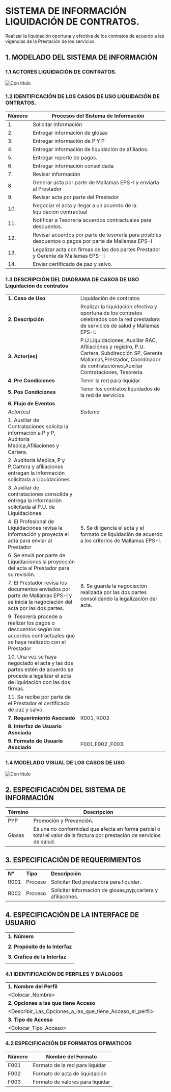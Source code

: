 # SISTEMA DE INFORMACIÓN LIQUIDACIÓN DE CONTRATOS.

Realizar la liquidación oportuna y efectiva de los contratos de acuerdo a las vigencias de la Prestación de los servicios.

      
 ## 1. MODELADO DEL SISTEMA DE INFORMACIÓN

### 1.1 ACTORES LIQUIDACIÓN DE CONTRATOS.

![Con titulo](img/liquidacion.jpg "Caso de uso")

### 1.2 IDENTIFICACIÓN DE LOS CASOS DE USO LIQUIDACIÓN DE ONTRATOS.

| Número | Procesos del Sistema de Información |
| ------ | ----------------------------------- |
| 1.     | Solicitar información           |
| 2.      | Entregar información de glosas | 
| 3. |  Entregar información de P Y P |
| 4. | Entregar información de liquidación de afiliados.|
| 5. | Entregar reporte de pagos.|
| 6. | Entregar información consolidada |
| 7. | Revisar información          |
| 8. | Generar acta por parte de Mallamas EPS-I y enviarla al Prestador |
| 9. | Revisar acta por parte del Prestador |
| 10. | Negociar el acta y llegar a un acuerdo de la liquidación contractual |
| 11. | Notificar a Tesorería acuerdos contractuales para descuentos. |
| 12. | Revisar acuerdos por parte de tesorería para posibles descuentos o pagos por parte de Mallamas EPS-I |
| 13. | Legalizar acta con firmas de las dos partes Prestador y Gerente de Mallamas EPS- I |
| 14. | Enviar certificado de paz y salvo. |

### 1.3 DESCRIPCIÓN DEL DIAGRAMA DE CASOS DE USO Liquidación de contratos

| | |
| - | - |
| **1. Caso de Uso** | Liquidación de contratos |
| **2. Descripción** | Realizar la liquidación efectiva y oportuna de los contratos celebrados con la red prestadora de servicios de salud y Mallamas EPS-I. |
| **3. Actor(es)**   | P.U.Liquidaciones, Auxiliar RAC, Afiliaciónes y registro, P.U. Cartera, Subdirección SP, Gerente Mallamas,Prestador, Coordinador de contrataciónes,Auxiliar Contrataciones, Tesoreria.|
| **4. Pre Condiciones** | Tener la red para liquidar |
| **5. Pos Condiciones** | Tener los contratos liquidados de la red de servicios.|
| **6. Flujo de Eventos** ||
| *Actor(es)* | *Sistema* |
| 1. Auxiliar de Contrataciones solicita la información a P y P, Auditoria Medica,Afiliaciones y Cartera. |  |
| 2. Auditoria Medica, P y P,Cartera y afiliaciones entregan la información solicitada a Liquidaciones |  |
| 3. Auxiliar de contrataciones consolida y entrega la información solicitada al P.U. de Liquidaciones.|  |
| 4. El Profesional de Liquidaciones revisa la información y proyecta el acta para enviar al Prestador | 5. Se diligencia el acta y el formato de liquidación de acuerdo a los criterios de Mallamas EPS-I.| 
|6. Se enviá por parte de Liquidaciones la proyección del acta al Prestador para su revisión.| |
| 7. El Prestador revisa los documentos enviados por parte de Mallamas EPS-I y se inicia la negociación del acta por las dos partes. | 8. Se guarda la negociación realizada por las dos partes consolidando la legalización del acta. |
|9. Tesorería procede a realizar los pagos o descuentos según los acuerdos contractuales que se haya realizado con el Prestador||
| 10. Una vez se haya negociado el acta y las dos partes estén de acuerdo se procede a legalizar el acta de liquidación con las dos firmas.| |
| 11. Se recibe por parte de el Prestador el certificado de paz y salvo.| |
| **7. Requerimiento Asociado** | R001, R002 |
| **8. Interfaz de Usuario Asociada** |  |
| **9. Formato de Usuario Asociado** | F001,F002 ,F003. |

### 1.4 MODELADO VISUAL DE LOS CASOS DE USO

![Con titulo](img/DiagramaLiquidacioncontratos.jpg "Caso de uso")

## 2. ESPECIFICACIÓN DEL SISTEMA DE INFORMACIÓN

| Término | Descripción |
| ------- | ----------- |
| PYP | Promoción y Prevención.           |
| Glosas | Es una no conformidad que afecta en forma parcial o total el valor de la factura por prestación de servicios de salud.               |

## 3. ESPECIFICACIÓN DE REQUERIMIENTOS

| | | |
| - | - | - |
| **N°** | **Tipo** | **Descripción** |
| R001 | Proceso | Solicitar Red prestadora para liquidar.|
| R002 | Proceso | Solicitar información de glosas,pyp,cartera y afiliacónes. |

## 4. ESPECIFICACIÓN DE LA INTERFACE DE USUARIO

| |
| - |
| **1. Número** |
| |
| **2. Propósito de la Interfaz** |
|  |
| **3. Gráfica de la Interfaz**|
|  |

### 4.1 IDENTIFICACIÓN DE PERFILES Y DIÁLOGOS

| |
| - |
| **1. Nombre del Perfil** |
| <Colocar_Nombre> |
| **2. Opciones a las que tiene Acceso**|
| <Describir_Las_Opciones_a_las_que_tiene_Acceso_el_perfil> |
| **3. Tipo de Acceso** |
| <Colocar_Tipo_Acceso> |

### 4.2 ESPECIFICACIÓN DE FORMATOS OFIMATICOS

| Número | Nombre del Formato |
| ------ | ----------------------------------- |
| F001 | Formato de la red para liquidar |
| F002 | Formato de acta de liquidación |
| F003 | Formato de valores para liquidar |
